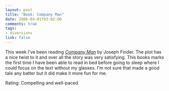 ```yaml
--- 
layout: post
title: "Book: Company Man"
date: 2006-04-01T03:02:00
comments: true
tags:
- diversions
link: false
---
```

This week I've been reading _<a href="http://www.amazon.com/gp/product/0312939426/sr=8-1/qid=1143898390/ref=pd_bbs_1/103-1777557-8386232?%5Fencoding=UTF8" title="Company Man">Company Man</a>_ by Joseph Finder. The plot has a nice twist to it  and over all the story was very satisfying. This books marks the first time I have been able to read in bed before going to sleep where I could focus on the text without my glasses. I'm not sure that made a good tale any batter but it did make it more fun for me.

Rating: Compelling and well-paced
